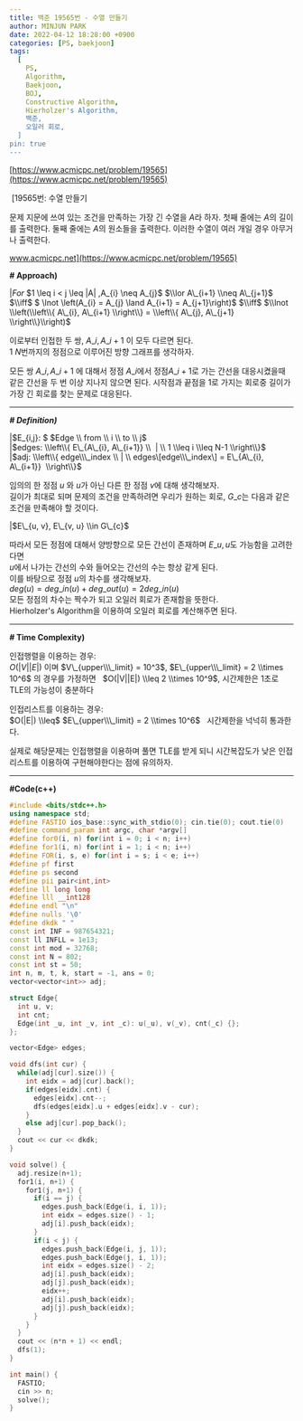 ```yaml
---
title: 백준 19565번 - 수열 만들기
author: MINJUN PARK
date: 2022-04-12 18:28:00 +0900
categories: [PS, baekjoon]
tags:
  [
    PS,
    Algorithm,
    Baekjoon,
    BOJ,
    Constructive Algorithm,
    Hierholzer's Algorithm,
    백준,
    오일러 회로,
  ]
pin: true
---
```


[https://www.acmicpc.net/problem/19565](https://www.acmicpc.net/problem/19565)

 [19565번: 수열 만들기

문제 지문에 쓰여 있는 조건을 만족하는 가장 긴 수열을 $A$라 하자. 첫째 줄에는 $A$의 길이를 출력한다. 둘째 줄에는 $A$의 원소들을 출력한다. 이러한 수열이 여러 개일 경우 아무거나 출력한다.

www.acmicpc.net](https://www.acmicpc.net/problem/19565)

**\# Approach)**

|$For$ $1 \\leq i < j \\leq |A| $,  $A\_{i} \\neq A\_{j}$ $\\lor A\_{i+1} \\neq A\_{j+1}$ $\\iff$ $ \\lnot \\left(A\_{i} = A\_{j} \\land A\_{i+1} = A\_{j+1}\\right)$ $\\iff$ $\\lnot \\left(\\left\\{ A\_{i}, A\_{i+1} \\right\\} = \\left\\{ A\_{j}, A\_{j+1} \\right\\}\\right)$

이로부터 인접한 두 쌍, $A\_{i}, A\_{i+1}$ 이 모두 다르면 된다.  
$1~N$번까지의 정점으로 이루어진 방향 그래프를 생각하자.

모든 쌍 $A\_{i}, A\_{i+1}$ 에 대해서 정점 $A\_{i}$에서 정점$A\_{i+1}$로 가는 간선을 대응시켰을때 같은 간선을 두 번 이상 지나지 않으면 된다. 시작점과 끝점을 1로 가지는 회로중 길이가 가장 긴 회로를 찾는 문제로 대응된다.

---

**_\# Definition)_**

|$E\_{i,j}: $ $Edge \\ from \\ i \\ to \\ j$  
|$edges: \\left\\{ E\_{A\_{i}, A\_{i+1}} \\  | \\ 1 \\leq i \\leq N-1 \\right\\}$  
|$adj: \\left\\{ edge\\\_index \\ | \\ edges\[edge\\\_index\] = E\_{A\_{i}, A\_{i+1}}  \\right\\}$

임의의 한 정점 $u$ 와 $u$가 아닌 다른 한 정점 $v$에 대해 생각해보자.  
길이가 최대로 되며 문제의 조건을 만족하려면 우리가 원하는 회로, $G\_{c}$는 다음과 같은 조건을 만족해야 할 것이다.

|$E\_{u, v}, E\_{v, u} \\in G\_{c}$

따라서 모든 정점에 대해서 양방향으로 모든 간선이 존재하며 $E\_{u, u}$도 가능함을 고려한다면  
$u$에서 나가는 간선의 수와 들어오는 간선의 수는 항상 같게 된다.  
이를 바탕으로 정점 $u$의 차수를 생각해보자.  
$deg(u) = deg\_{in}(u) + deg\_{out}(u) = 2deg\_{in}(u)$  
모든 정점의 차수는 짝수가 되고 오일러 회로가 존재함을 뜻한다.  
Hierholzer's Algorithm을 이용하여 오일러 회로를 계산해주면 된다.    

---

**\# Time Complexity)**

인접행렬을 이용하는 경우:  
$O(|V||E|)$ 이며 $V\_{upper\\\_limit} = 10^3$, $E\_{upper\\\_limit} = 2 \\times 10^6$ 의 경우를 가정하면  
$O(|V||E|) \\leq 2 \\times 10^9$, 시간제한은 1초로  TLE의 가능성이 충분하다

인접리스트를 이용하는 경우:  
$O(|E|) \\leq$ $E\_{upper\\\_limit} = 2 \\times 10^6$   
시간제한을 넉넉히 통과한다.

실제로 해당문제는 인접행렬을 이용하며 풀면 TLE를 받게 되니 시간복잡도가 낮은 인접 리스트를 이용하여 구현해야한다는 점에 유의하자.

---

**#Code(c++)**

```c++
#include <bits/stdc++.h>
using namespace std;
#define FASTIO ios_base::sync_with_stdio(0); cin.tie(0); cout.tie(0)
#define command_param int argc, char *argv[]
#define for0(i, n) for(int i = 0; i < n; i++)
#define for1(i, n) for(int i = 1; i < n; i++)
#define FOR(i, s, e) for(int i = s; i < e; i++)
#define pf first
#define ps second
#define pii pair<int,int> 
#define ll long long
#define lll __int128
#define endl "\n"
#define nulls '\0'
#define dkdk " "
const int INF = 987654321;
const ll INFLL = 1e13;
const int mod = 32768;
const int N = 802;
const int st = 50;
int n, m, t, k, start = -1, ans = 0;
vector<vector<int>> adj;

struct Edge{
  int u, v;
  int cnt;
  Edge(int _u, int _v, int _c): u(_u), v(_v), cnt(_c) {};
};

vector<Edge> edges;

void dfs(int cur) {
  while(adj[cur].size()) {
    int eidx = adj[cur].back();
    if(edges[eidx].cnt) {
      edges[eidx].cnt--;
      dfs(edges[eidx].u + edges[eidx].v - cur);
    }
    else adj[cur].pop_back();
  }
  cout << cur << dkdk;
}

void solve() {
  adj.resize(n+1);
  for1(i, n+1) {
    for1(j, n+1) {
      if(i == j) {
        edges.push_back(Edge(i, i, 1));
        int eidx = edges.size() - 1;
        adj[i].push_back(eidx);
      }
      if(i < j) {
        edges.push_back(Edge(i, j, 1));
        edges.push_back(Edge(j, i, 1));
        int eidx = edges.size() - 2;
        adj[i].push_back(eidx);
        adj[j].push_back(eidx);
        eidx++;
        adj[i].push_back(eidx);
        adj[j].push_back(eidx);
      }
    }
  }
  cout << (n*n + 1) << endl;
  dfs(1);
}

int main() {
  FASTIO; 
  cin >> n;
  solve();
}
```